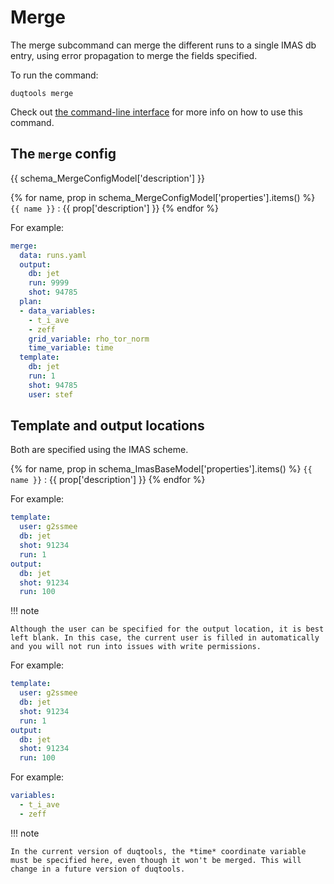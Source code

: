 # Merge

The merge subcommand can merge the different runs to a single IMAS db entry, using error
propagation to merge the fields specified.

To run the command:

`duqtools merge`

Check out [the command-line interface](../command-line-interface.md#merge) for more info on how to use this command.


## The `merge` config

{{ schema_MergeConfigModel['description'] }}

{% for name, prop in schema_MergeConfigModel['properties'].items() %}
`{{ name }}`
: {{ prop['description'] }}
{% endfor %}

For example:

```yaml title="duqtools.yaml"
merge:
  data: runs.yaml
  output:
    db: jet
    run: 9999
    shot: 94785
  plan:
  - data_variables:
    - t_i_ave
    - zeff
    grid_variable: rho_tor_norm
    time_variable: time
  template:
    db: jet
    run: 1
    shot: 94785
    user: stef
```

## Template and output locations

Both are specified using the IMAS scheme.

{% for name, prop in schema_ImasBaseModel['properties'].items() %}
`{{ name }}`
: {{ prop['description'] }}
{% endfor %}

For example:

```yaml title="duqtools.yaml"
template:
  user: g2ssmee
  db: jet
  shot: 91234
  run: 1
output:
  db: jet
  shot: 91234
  run: 100
```

!!! note

    Although the user can be specified for the output location, it is best left blank. In this case, the current user is filled in automatically and you will not run into issues with write permissions.


For example:

```yaml title="duqtools.yaml"
template:
  user: g2ssmee
  db: jet
  shot: 91234
  run: 1
output:
  db: jet
  shot: 91234
  run: 100
```

For example:

```yaml title="duqtools.yaml"
variables:
  - t_i_ave
  - zeff
```


!!! note

    In the current version of duqtools, the *time* coordinate variable must be specified here, even though it won't be merged. This will change in a future version of duqtools.
